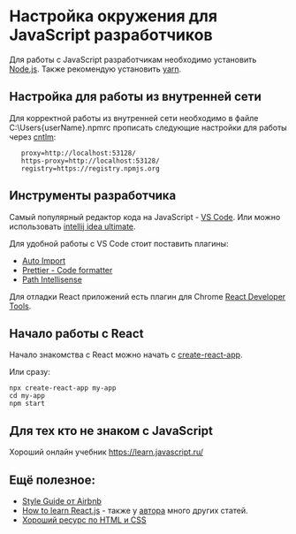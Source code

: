 # Настройка окружения для JavaScript разработчиков

Для работы с JavaScript разработчикам необходимо установить [Node.js](https://nodejs.org).
Также рекомендую установить [yarn](https://yarnpkg.com/).

## Настройка для работы из внутренней сети

Для корректной работы из внутренней сети необходимо в файле C:\Users\{userName}\.npmrc прописать следующие настройки для работы через [cntlm](https://github.com/Jepria/doc/blob/master/cntlm-settings-for-npm-yarn-maven.md):

```
   proxy=http://localhost:53128/
   https-proxy=http://localhost:53128/
   registry=https://registry.npmjs.org
```

## Инструменты разработчика

Самый популярный редактор кода на JavaScript - [VS Code](https://code.visualstudio.com/).
Или можно использовать [intellij idea ultimate](https://www.jetbrains.com/ru-ru/idea/download).

Для удобной работы с VS Code стоит поставить плагины:

- [Auto Import](https://marketplace.visualstudio.com/items?itemName=steoates.autoimport)
- [Prettier - Code formatter](https://marketplace.visualstudio.com/items?itemName=esbenp.prettier-vscode)
- [Path Intellisense](https://marketplace.visualstudio.com/items?itemName=christian-kohler.path-intellisense)

Для отладки React приложений есть плагин для Chrome [React Developer Tools](https://chrome.google.com/webstore/detail/react-developer-tools/fmkadmapgofadopljbjfkapdkoienihi).

## Начало работы с React

Начало знакомства с React можно начать с [create-react-app](https://ru.reactjs.org/docs/create-a-new-react-app.html).

Или сразу:

```
npx create-react-app my-app
cd my-app
npm start
```

## Для тех кто не знаком с JavaScript

Хороший онлайн учебник https://learn.javascript.ru/

## Ещё полезное:

- [Style Guide от Airbnb](https://github.com/airbnb/javascript)
- [How to learn React.js](https://www.robinwieruch.de/learn-react-j) - также у [автора](https://www.robinwieruch.de/) много других статей.
- [Хороший ресурс по HTML и CSS](http://htmlbook.ru/)
